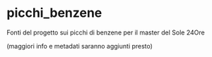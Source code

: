 # picchi_benzene
Fonti del progetto sui picchi di benzene per il master del Sole 24Ore

(maggiori info e metadati saranno aggiunti presto)
